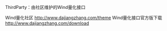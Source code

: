 ThirdParty：由社区维护的Wind量化接口

Wind量化社区
http://www.dajiangzhang.com/theme
Wind量化接口官方版下载
http://www.dajiangzhang.com/download
